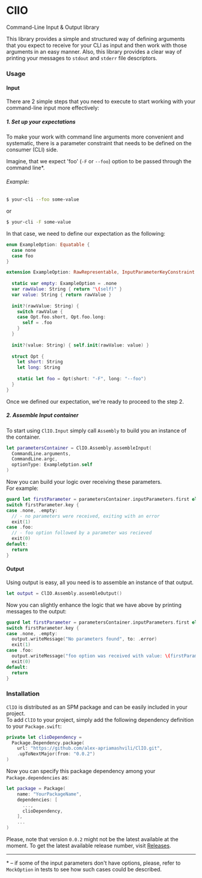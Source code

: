 # ClIO
Command-Line Input & Output library

This library provides a simple and structured way of defining arguments that you expect to receive for your CLI as input and then work with those arguments in an easy manner. Also, this library provides a clear way of printing your messages to `stdout` and `stderr` file descriptors. 

### Usage
#### Input
There are 2 simple steps that you need to execute to start working with your command-line input more effectively:
##### 1. Set up your expectations
To make your work with command line arguments more convenient and systematic, there is a parameter constraint that needs to be defined on the consumer (CLI) side.

Imagine, that we expect 'foo' (`-F` or `--foo`) option to be passed through the command line\*.
###### Example:
```bash
$ your-cli --foo some-value
```
or
```bash
$ your-cli -F some-value
```
In that case, we need to define our expectation as the following:
```swift
enum ExampleOption: Equatable {
  case none
  case foo
}

extension ExampleOption: RawRepresentable, InputParameterKeyConstraint {  
  
  static var empty: ExampleOption = .none
  var rawValue: String { return "\(self)" }
  var value: String { return rawValue }
  
  init?(rawValue: String) {
    switch rawValue {
    case Opt.foo.short, Opt.foo.long:
      self = .foo
    }
  }
  
  init?(value: String) { self.init(rawValue: value) }
  
  struct Opt {
    let short: String
    let long: String
    
    static let foo = Opt(short: "-F", long: "--foo")
  }
}
```
Once we defined our expectation, we're ready to proceed to the step 2.

##### 2. Assemble Input container
To start using `ClIO.Input` simply call `Assembly` to build you an instance of the container.
```swift
let parametersContainer = ClIO.Assembly.assembleInput(
  CommandLine.arguments,
  CommandLine.argc,
  optionType: ExampleOption.self
)
```
Now you can build your logic over receiving these parameters.  
For example:
```swift
guard let firstParameter = parametersContainer.inputParameters.first else { return }
switch firstParameter.key {
case .none, .empty:
  // - no parameters were received, exiting with an error
  exit(1)
case .foo:
  // - foo option followed by a parameter was recieved
  exit(0)
default:
  return
}
```
#### Output
Using output is easy, all you need is to assemble an instance of that output.
```swift
let output = ClIO.Assembly.assembleOutput()
```
Now you can slightly enhance the logic that we have above by printing messages to the output:
```swift
guard let firstParameter = parametersContainer.inputParameters.first else { return }
switch firstParameter.key {
case .none, .empty:
  output.writeMessage("No parameters found", to: .error)
  exit(1)
case .foo:
  output.writeMessage("foo option was received with value: \(firstParameter.value)")
  exit(0)
default:
  return
}
```

### Installation
`ClIO` is distributed as an SPM package and can be easily included in your project.  
To add `ClIO` to your project, simply add the following dependency definition to your `Package.swift`:
```swift
private let clioDependency =
  Package.Dependency.package(
    url: "https://github.com/alex-apriamashvili/ClIO.git",
    .upToNextMajor(from: "0.0.2")
)
```
Now you can specify this package dependency among your `Package.dependencies` as:
```swift
let package = Package(
    name: "YourPackageName",
    dependencies: [
      ...,
      clioDependency,
    ],
    ...
)
```
Please, note that version `0.0.2` might not be the latest available at the moment. To get the latest available release number, visit [Releases](https://github.com/alex-apriamashvili/ClIO/releases).

---
\* – if some of the input parameters don't have options, please, refer to `MockOption` in tests to see how such cases could be described.
